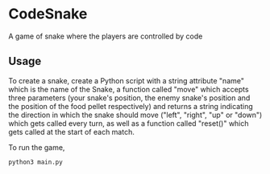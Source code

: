 # CodeSnake
A game of snake where the players are controlled by code

## Usage
To create a snake, create a Python script with a string attribute "name" which is the name of the Snake, a function called "move" which accepts three parameters (your snake's position, the enemy snake's position and the position of the food pellet respectively) and returns a string indicating the direction in which the snake should move ("left", "right", "up" or "down") which gets called every turn, as well as a function called "reset()" which gets called at the start of each match.

To run the game,
```
python3 main.py
```
